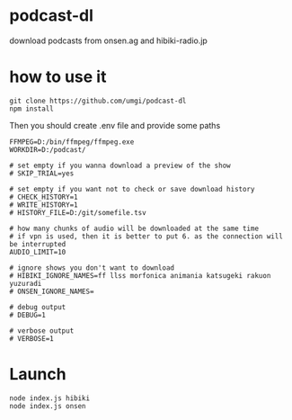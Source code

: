 # podcast-dl

download podcasts from onsen.ag and hibiki-radio.jp

# how to use it

```
git clone https://github.com/umgi/podcast-dl
npm install
```

Then you should create .env file and provide some paths

```
FFMPEG=D:/bin/ffmpeg/ffmpeg.exe
WORKDIR=D:/podcast/

# set empty if you wanna download a preview of the show
# SKIP_TRIAL=yes

# set empty if you want not to check or save download history
# CHECK_HISTORY=1
# WRITE_HISTORY=1
# HISTORY_FILE=D:/git/somefile.tsv

# how many chunks of audio will be downloaded at the same time
# if vpn is used, then it is better to put 6. as the connection will be interrupted
AUDIO_LIMIT=10

# ignore shows you don't want to download
# HIBIKI_IGNORE_NAMES=ff llss morfonica animania katsugeki rakuon yuzuradi
# ONSEN_IGNORE_NAMES=

# debug output
# DEBUG=1

# verbose output
# VERBOSE=1
```

# Launch

```
node index.js hibiki
node index.js onsen
```
